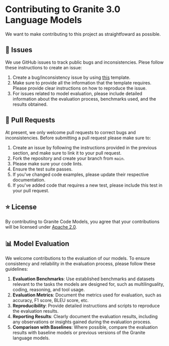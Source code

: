 # Contributing to Granite 3.0 Language Models
We want to make contributing to this project as straightfoward as possible.

## :memo: Issues
We use GitHub issues to track public bugs and inconsistencies. Plese follow these instructions to create an issue:
1. Create a bug/inconsistency issue by using [this](https://github.com/ibm-granite/granite-3.1-language-models/blob/main/.github/01_bug_inconsistency_report.md) template.
2. Make sure to provide all the information that the template requires. Please provide clear instructions on how to reproduce the issue.
3. For issues related to model evaluation, please include detailed information about the evaluation process, benchmarks used, and the results obtained.

## :hammer: Pull Requests
At present, we only welcome pull requests to correct bugs and inconsistencies. Before submitting a pull request please make sure to:
1. Create an issue by following the instructions provided in the previous section, and make sure to link it to your pull request.
2. Fork the repository and create your branch from `main`.
3. Please make sure your code lints.
4. Ensure the test suite passes.
5. If you've changed code examples, please update their respective documentation.
6. If you've added code that requires a new test, please include this test in your pull request.

## :star: License
By contributing to Granite Code Models, you agree that your contributions will be
licensed under [Apache 2.0](./LICENSE).

## :bar_chart: Model Evaluation
We welcome contributions to the evaluation of our models. To ensure consistency and reliability in the evaluation process, please follow these guidelines:

1. **Evaluation Benchmarks**: Use established benchmarks and datasets relevant to the tasks the models are designed for, such as multilinguality, coding, reasoning, and tool usage.
2. **Evaluation Metrics**: Document the metrics used for evaluation, such as accuracy, F1 score, BLEU score, etc.
3. **Reproducibility**: Provide detailed instructions and scripts to reproduce the evaluation results.
4. **Reporting Results**: Clearly document the evaluation results, including any observations or insights gained during the evaluation process.
5. **Comparison with Baselines**: Where possible, compare the evaluation results with baseline models or previous versions of the Granite language models.
